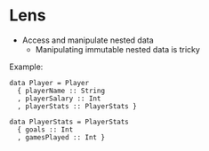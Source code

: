 # Lens

* Access and manipulate nested data
  * Manipulating immutable nested data is tricky

Example:

```
data Player = Player
  { playerName :: String
  , playerSalary :: Int
  , playerStats :: PlayerStats }

data PlayerStats = PlayerStats
  { goals :: Int
  , gamesPlayed :: Int }
```
